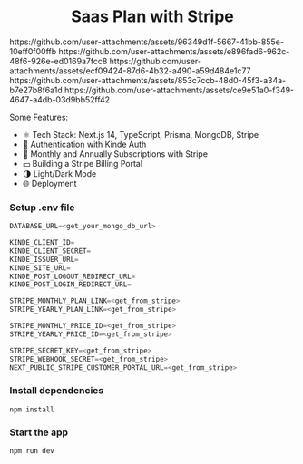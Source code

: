 <h1 align="center">Saas Plan with Stripe</h1>
https://github.com/user-attachments/assets/96349d1f-5667-41bb-855e-10eff0f00ffb
https://github.com/user-attachments/assets/e896fad6-962c-48f6-926e-ed0169a7fcc8
https://github.com/user-attachments/assets/ecf09424-87d6-4b32-a490-a59d484e1c77
https://github.com/user-attachments/assets/853c7ccb-48d0-45f3-a34a-b7e27b8f6a1d
https://github.com/user-attachments/assets/ce9e51a0-f349-4647-a4db-03d9bb52ff42

Some Features:

-   ⚛️ Tech Stack: Next.js 14, TypeScript, Prisma, MongoDB, Stripe
-   🔐 Authentication with Kinde Auth
-   💸 Monthly and Annually Subscriptions with Stripe
-   💵 Building a Stripe Billing Portal
-   🌗 Light/Dark Mode
-   🌐 Deployment

### Setup .env file

```js
DATABASE_URL=<get_your_mongo_db_url>

KINDE_CLIENT_ID=
KINDE_CLIENT_SECRET=
KINDE_ISSUER_URL=
KINDE_SITE_URL=
KINDE_POST_LOGOUT_REDIRECT_URL=
KINDE_POST_LOGIN_REDIRECT_URL=

STRIPE_MONTHLY_PLAN_LINK=<get_from_stripe>
STRIPE_YEARLY_PLAN_LINK=<get_from_stripe>

STRIPE_MONTHLY_PRICE_ID=<get_from_stripe>
STRIPE_YEARLY_PRICE_ID=<get_from_stripe>

STRIPE_SECRET_KEY=<get_from_stripe>
STRIPE_WEBHOOK_SECRET=<get_from_stripe>
NEXT_PUBLIC_STRIPE_CUSTOMER_PORTAL_URL=<get_from_stripe>
```

### Install dependencies

```shell
npm install
```

### Start the app

```shell
npm run dev
```

